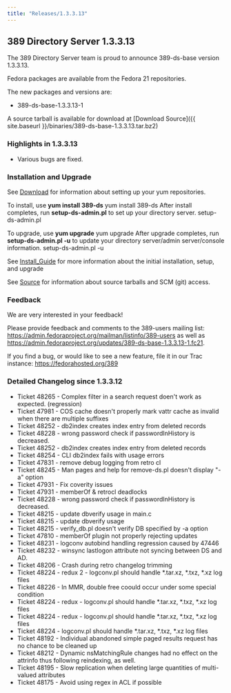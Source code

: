 ```yaml
---
title: "Releases/1.3.3.13"
---
```

389 Directory Server 1.3.3.13
-----------------------------

The 389 Directory Server team is proud to announce 389-ds-base version 1.3.3.13.

Fedora packages are available from the Fedora 21 repositories.

The new packages and versions are:

-   389-ds-base-1.3.3.13-1

A source tarball is available for download at [Download Source]({{ site.baseurl }}/binaries/389-ds-base-1.3.3.13.tar.bz2)

### Highlights in 1.3.3.13

-   Various bugs are fixed.

### Installation and Upgrade

See [Download](../download.html) for information about setting up your yum repositories.

To install, use **yum install 389-ds** yum install 389-ds After install completes, run **setup-ds-admin.pl** to set up your directory server. setup-ds-admin.pl

To upgrade, use **yum upgrade** yum upgrade After upgrade completes, run **setup-ds-admin.pl -u** to update your directory server/admin server/console information. setup-ds-admin.pl -u

See [Install\_Guide](../legacy/install-guide.html) for more information about the initial installation, setup, and upgrade

See [Source](../development/source.html) for information about source tarballs and SCM (git) access.

### Feedback

We are very interested in your feedback!

Please provide feedback and comments to the 389-users mailing list: <https://admin.fedoraproject.org/mailman/listinfo/389-users> as well as <https://admin.fedoraproject.org/updates/389-ds-base-1.3.3.13-1.fc21>.

If you find a bug, or would like to see a new feature, file it in our Trac instance: <https://fedorahosted.org/389>

### Detailed Changelog since 1.3.3.12

-   Ticket 48265 - Complex filter in a search request doen't work as expected. (regression)
-   Ticket 47981 - COS cache doesn't properly mark vattr cache as invalid when there are multiple suffixes
-   Ticket 48252 - db2index creates index entry from deleted records
-   Ticket 48228 - wrong password check if passwordInHistory is decreased.
-   Ticket 48252 - db2index creates index entry from deleted records
-   Ticket 48254 - CLI db2index fails with usage errors
-   Ticket 47831 - remove debug logging from retro cl
-   Ticket 48245 - Man pages and help for remove-ds.pl doesn't display "-a" option
-   Ticket 47931 - Fix coverity issues
-   Ticket 47931 - memberOf & retrocl deadlocks
-   Ticket 48228 - wrong password check if passwordInHistory is decreased.
-   Ticket 48215 - update dbverify usage in main.c
-   Ticket 48215 - update dbverify usage
-   Ticket 48215 - verify_db.pl doesn't verify DB specified by -a option
-   Ticket 47810 - memberOf plugin not properly rejecting updates
-   Ticket 48231 - logconv autobind handling regression caused by 47446
-   Ticket 48232 - winsync lastlogon attribute not syncing between DS and AD.
-   Ticket 48206 - Crash during retro changelog trimming
-   Ticket 48224 - redux 2 - logconv.pl should handle *.tar.xz, *.txz, *.xz log files
-   Ticket 48226 - In MMR, double free coould occur under some special condition
-   Ticket 48224 - redux - logconv.pl should handle *.tar.xz, *.txz, *.xz log files
-   Ticket 48224 - redux - logconv.pl should handle *.tar.xz, *.txz, *.xz log files
-   Ticket 48224 - logconv.pl should handle *.tar.xz, *.txz, *.xz log files
-   Ticket 48192 - Individual abandoned simple paged results request has no chance to be cleaned up
-   Ticket 48212 - Dynamic nsMatchingRule changes had no effect on the attrinfo thus following reindexing, as well.
-   Ticket 48195 - Slow replication when deleting large quantities of multi-valued attributes
-   Ticket 48175 - Avoid using regex in ACL if possible
